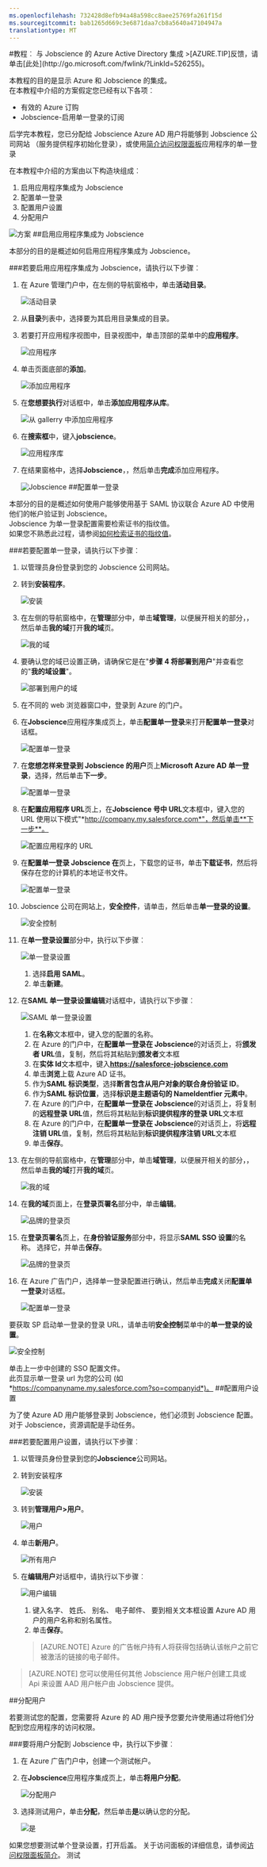 ```yaml
---
ms.openlocfilehash: 732428d8efb94a48a598cc8aee25769fa261f15d
ms.sourcegitcommit: bab1265d669c3e6871daa7cb8a5640a47104947a
translationtype: MT
---
```

<properties pageTitle="教程︰ Azure Active Directory 集成与 Jobscience |Microsoft Azure" description="了解如何使用 Jobscience Azure Active Directory 以启用单一登录、 自动化资源调配，和更多。" services="active-directory" authors="MarkusVi"  documentationCenter="na" manager="stevenpo"/>
<tags ms.service="active-directory" ms.devlang="na" ms.topic="article" ms.tgt_pltfrm="na" ms.workload="identity" ms.date="08/01/2015" ms.author="markvi" />
#教程︰ 与 Jobscience 的 Azure Active Directory 集成
>[AZURE.TIP]反馈，请单击[此处](http://go.microsoft.com/fwlink/?LinkId=526255)。
  
本教程的目的是显示 Azure 和 Jobscience 的集成。  
在本教程中介绍的方案假定您已经有以下各项︰

-   有效的 Azure 订购
-   Jobscience-启用单一登录的订阅
  
后学完本教程，您已分配给 Jobscience Azure AD 用户将能够到 Jobscience 公司网站 （服务提供程序初始化登录），或使用[简介访问权限面板](https://msdn.microsoft.com/library/dn308586)应用程序的单一登录
  
在本教程中介绍的方案由以下构造块组成︰

1.  启用应用程序集成为 Jobscience
2.  配置单一登录
3.  配置用户设置
4.  分配用户

![方案](./media/active-directory-saas-jobscience-tutorial/IC784341.png "Scenario")
##启用应用程序集成为 Jobscience
  
本部分的目的是概述如何启用应用程序集成为 Jobscience。

###若要启用应用程序集成为 Jobscience，请执行以下步骤︰

1.  在 Azure 管理门户中，在左侧的导航窗格中，单击**活动目录**。

    ![活动目录](./media/active-directory-saas-jobscience-tutorial/IC700993.png "Active Directory")

2.  从**目录**列表中，选择要为其启用目录集成的目录。

3.  若要打开应用程序视图中，目录视图中，单击顶部的菜单中的**应用程序**。

    ![应用程序](./media/active-directory-saas-jobscience-tutorial/IC700994.png "Applications")

4.  单击页面底部的**添加**。

    ![添加应用程序](./media/active-directory-saas-jobscience-tutorial/IC749321.png "Add application")

5.  在**您想要执行**对话框中，单击**添加应用程序从库**。

    ![从 gallerry 中添加应用程序](./media/active-directory-saas-jobscience-tutorial/IC749322.png "Add an application from gallerry")

6.  在**搜索框**中，键入**jobscience**。

    ![应用程序库](./media/active-directory-saas-jobscience-tutorial/IC784342.png "Application Gallery")

7.  在结果窗格中，选择**Jobscience**，，然后单击**完成**添加应用程序。

    ![Jobscience](./media/active-directory-saas-jobscience-tutorial/IC784357.png "Jobscience")
##配置单一登录
  
本部分的目的是概述如何使用户能够使用基于 SAML 协议联合 Azure AD 中使用他们的帐户验证到 Jobscience。  
Jobscience 为单一登录配置需要检索证书的指纹值。  
如果您不熟悉此过程，请参阅[如何检索证书的指纹值](http://youtu.be/YKQF266SAxI)。

###若要配置单一登录，请执行以下步骤︰

1.  以管理员身份登录到您的 Jobscience 公司网站。

2.  转到**安装程序**。

    ![安装](./media/active-directory-saas-jobscience-tutorial/IC784358.png "Setup")

3.  在左侧的导航窗格中，在**管理**部分中，单击**域管理**，以便展开相关的部分，，然后单击**我的域**打开**我的域**页。 

    ![我的域](./media/active-directory-saas-jobscience-tutorial/IC767825.png "My Domain")

4.  要确认您的域已设置正确，请确保它是在"**步骤 4 将部署到用户**"并查看您的"**我的域设置**"。

    ![部署到用户的域](./media/active-directory-saas-jobscience-tutorial/IC784377.png "Doman Deployed to User")

5.  在不同的 web 浏览器窗口中，登录到 Azure 的门户。

6.  在**Jobscience**应用程序集成页上，单击**配置单一登录**来打开**配置单一登录**对话框。

    ![配置单一登录](./media/active-directory-saas-jobscience-tutorial/IC784360.png "Configure Single Sign-On")

7.  在**您想怎样来登录到 Jobscience 的用户**页上**Microsoft Azure AD 单一登录**，选择，然后单击**下一步**。

    ![配置单一登录](./media/active-directory-saas-jobscience-tutorial/IC784361.png "Configure Single Sign-On")

8.  在**配置应用程序 URL**页上，在**Jobscience 号中 URL**文本框中，键入您的 URL 使用以下模式"*http://company.my.salesforce.com*"，然后单击**下一步**。

    ![配置应用程序的 URL](./media/active-directory-saas-jobscience-tutorial/IC784362.png "Configure App URL")

9.  在**配置单一登录 Jobscience 在**页上，下载您的证书，单击**下载证书**，然后将保存在您的计算机的本地证书文件。

    ![配置单一登录](./media/active-directory-saas-jobscience-tutorial/IC784363.png "Configure Single Sign-On")

10. Jobscience 公司在网站上，**安全控件**，请单击，然后单击**单一登录的设置**。

    ![安全控制](./media/active-directory-saas-jobscience-tutorial/IC784364.png "Security Controls")

11. 在**单一登录设置**部分中，执行以下步骤︰

    ![单一登录设置](./media/active-directory-saas-jobscience-tutorial/IC781026.png "Single Sign-On Settings")

    1.  选择**启用 SAML**。
    2.  单击**新建**。

12. 在**SAML 单一登录设置编辑**对话框中，请执行以下步骤︰

    ![SAML 单一登录设置](./media/active-directory-saas-jobscience-tutorial/IC784365.png "SAML Single Sign-On Setting")

    1.  在**名称**文本框中，键入您的配置的名称。
    2.  在 Azure 的门户中，在**配置单一登录在 Jobscience**的对话页上，将**颁发者 URL**值，复制，然后将其粘贴到**颁发者**文本框
    3.  在**实体 Id**文本框中，键入**https://salesforce-jobscience.com**
    4.  单击**浏览**上载 Azure AD 证书。
    5.  作为**SAML 标识类型**，选择**断言包含从用户对象的联合身份验证 ID**。
    6.  作为**SAML 标识位置**，选择**标识是主题语句的 NameIdentfier 元素中**。
    7.  在 Azure 的门户中，在**配置单一登录在 Jobscience**的对话页上，将复制的**远程登录 URL**值，然后将其粘贴到**标识提供程序的登录 URL**文本框
    8.  在 Azure 的门户中，在**配置单一登录在 Jobscience**的对话页上，将**远程注销 URL**值，复制，然后将其粘贴到**标识提供程序注销 URL**文本框
    9.  单击**保存**。

13. 在左侧的导航窗格中，在**管理**部分中，单击**域管理**，以便展开相关的部分，，然后单击**我的域**打开**我的域**页。 

    ![我的域](./media/active-directory-saas-jobscience-tutorial/IC767825.png "My Domain")

14. 在**我的域**页面上，在**登录页署名**部分中，单击**编辑**。

    ![品牌的登录页](./media/active-directory-saas-jobscience-tutorial/IC767826.png "Login Page Branding")

15. 在**登录页署名**页上，在**身份验证服务**部分中，将显示**SAML SSO 设置**的名称。 选择它，并单击**保存**。

    ![品牌的登录页](./media/active-directory-saas-jobscience-tutorial/IC784366.png "Login Page Branding")

16. 在 Azure 广告门户，选择单一登录配置进行确认，然后单击**完成**关闭**配置单一登录**对话框。

    ![配置单一登录](./media/active-directory-saas-jobscience-tutorial/IC784367.png "Configure Single Sign-On")
  
要获取 SP 启动单一登录的登录 URL，请单击明**安全控制**菜单中的**单一登录的设置**。

![安全控制](./media/active-directory-saas-jobscience-tutorial/IC784368.png "Security Controls")
  
单击上一步中创建的 SSO 配置文件。  
此页显示单一登录 url 为您的公司 (如*https://companyname.my.salesforce.com?so=companyid*)。
##配置用户设置
  
为了使 Azure AD 用户能够登录到 Jobscience，他们必须到 Jobscience 配置。  
对于 Jobscience，资源调配是手动任务。

###若要配置用户设置，请执行以下步骤︰

1.  以管理员身份登录到您的**Jobscience**公司网站。

2.  转到安装程序

    ![安装](./media/active-directory-saas-jobscience-tutorial/IC784358.png "Setup")

3.  转到**管理用户\>用户**。

    ![用户](./media/active-directory-saas-jobscience-tutorial/IC784369.png "Users")

4.  单击**新用户**。

    ![所有用户](./media/active-directory-saas-jobscience-tutorial/IC784370.png "All Users")

5.  在**编辑用户**对话框中，请执行以下步骤︰

    ![用户编辑](./media/active-directory-saas-jobscience-tutorial/IC784371.png "User Edit")

    1.  键入名字、 姓氏、 别名、 电子邮件、 要到相关文本框设置 Azure AD 用户的用户名称和别名属性。
    2.  单击**保存**。

    >[AZURE.NOTE] Azure 的广告帐户持有人将获得包括确认该帐户之前它被激活的链接的电子邮件。

>[AZURE.NOTE] 您可以使用任何其他 Jobscience 用户帐户创建工具或 Api 来设置 AAD 用户帐户由 Jobscience 提供。

##分配用户
  
若要测试您的配置，您需要将 Azure 的 AD 用户授予您要允许使用通过将他们分配到您应用程序的访问权限。

###要将用户分配到 Jobscience 中，执行以下步骤︰

1.  在 Azure 广告门户中，创建一个测试帐户。

2.  在**Jobscience**应用程序集成页上，单击**将用户分配**。

    ![分配用户](./media/active-directory-saas-jobscience-tutorial/IC784372.png "Assign Users")

3.  选择测试用户，单击**分配**，然后单击**是**以确认您的分配。

    ![是](./media/active-directory-saas-jobscience-tutorial/IC767830.png "Yes")
  
如果您想要测试单个登录设置，打开后盖。 关于访问面板的详细信息，请参阅[访问权限面板简介](https://msdn.microsoft.com/library/dn308586)。
测试
